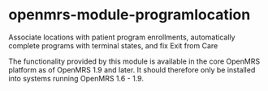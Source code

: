 openmrs-module-programlocation
==============================

Associate locations with patient program enrollments, automatically complete programs with terminal states, 
and fix Exit from Care

The functionality provided by this module is available in the core OpenMRS platform as of OpenMRS 1.9 and later.  It should therefore only be installed into systems running OpenMRS 1.6 - 1.9.
